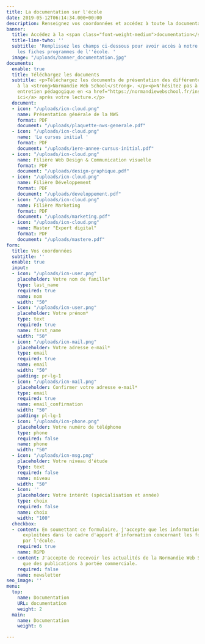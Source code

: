 ```yaml
---
title: La documentation sur l'école
date: 2019-05-12T06:14:34.000+00:00
description: Renseignez vos coordonnées et accédez à toute la documentation sur l'école.
banner:
  title: Accédez à la <span class="font-weight-medium">documentation</span>
  title-line-twho: ''
  subtitle: 'Remplissez les champs ci-dessous pour avoir accès à notre plaquette et
    les fiches programmes de l''école. '
  image: "/uploads/banner_documentation.jpg"
documents:
  enable: true
  title: Téléchargez les documents
  subtitle: <p>Téléchargez les documents de présentation des différentes filières
    à la <strong>Normandie Web School</strong>. </p><p>N'hésitez pas à demander un
    entretien pédagogique en <a href="https://normandiewebschool.fr/inscription/">cliquant
    ici</a> après votre lecture.</p>
  document:
  - icon: "/uploads/icn-cloud.png"
    name: Présentation générale de la NWS
    format: PDF
    document: "/uploads/plaquette-nws-generale.pdf"
  - icon: "/uploads/icn-cloud.png"
    name: 'Le cursus initial '
    format: PDF
    document: "/uploads/1ere-annee-cursus-initial.pdf"
  - icon: "/uploads/icn-cloud.png"
    name: Filière Web Design & Communication visuelle
    format: PDF
    document: "/uploads/design-graphique.pdf"
  - icon: "/uploads/icn-cloud.png"
    name: Filière Développement
    format: PDF
    document: "/uploads/developpement.pdf"
  - icon: "/uploads/icn-cloud.png"
    name: Filière Marketing
    format: PDF
    document: "/uploads/marketing.pdf"
  - icon: "/uploads/icn-cloud.png"
    name: Master "Expert digital"
    format: PDF
    document: "/uploads/mastere.pdf"
form:
  title: Vos coordonnées
  subtitle: ''
  enable: true
  input:
  - icon: "/uploads/icn-user.png"
    placeholder: Votre nom de famille*
    type: last_name
    required: true
    name: nom
    width: "50"
  - icon: "/uploads/icn-user.png"
    placeholder: Votre prénom*
    type: text
    required: true
    name: first_name
    width: "50"
  - icon: "/uploads/icn-mail.png"
    placeholder: Votre adresse e-mail*
    type: email
    required: true
    name: email
    width: "50"
    padding: pr-lg-1
  - icon: "/uploads/icn-mail.png"
    placeholder: Confirmer votre adresse e-mail*
    type: email
    required: true
    name: email_confirmation
    width: "50"
    padding: pl-lg-1
  - icon: "/uploads/icn-phone.png"
    placeholder: Votre numéro de téléphone
    type: phone
    required: false
    name: phone
    width: "50"
  - icon: "/uploads/icn-msg.png"
    placeholder: Votre niveau d'étude
    type: text
    required: false
    name: niveau
    width: "50"
  - icon: ''
    placeholder: Votre intérêt (spécialisation et année)
    type: choix
    required: false
    name: choix
    width: "100"
  checkbox:
  - content: En soumettant ce formulaire, j'accepte que les informations saisies soient
      exploitées dans le cadre d'apport d'information concernant les formations proposées
      par l'école.
    required: true
    name: RGPD
  - content: J'accepte de recevoir les actualités de la Normandie Web School  ainsi
      que des publications à portée commerciale.
    required: false
    name: newsletter
seo_image: ''
menu:
  top:
    name: Documentation
    URL: documentation
    weight: 2
  main:
    name: Documentation
    weight: 6

---
```

